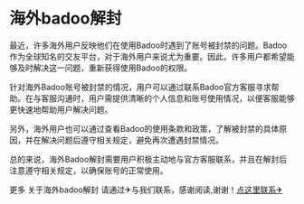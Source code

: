 # 海外badoo解封

最近，许多海外用户反映他们在使用Badoo时遇到了账号被封禁的问题。Badoo作为全球知名的交友平台，对于海外用户来说尤为重要。因此，许多用户都希望能够及时解决这一问题，重新获得使用Badoo的权限。

针对海外Badoo账号被封禁的情况，用户可以通过联系Badoo官方客服寻求帮助。在与客服沟通时，用户需提供清晰的个人信息和账号使用情况，以便客服能够更快速地帮助用户解决问题。

另外，海外用户也可以通过查看Badoo的使用条款和政策，了解被封禁的具体原因，并在解决问题后遵守相关规定，避免再次遭遇封禁情况。

总的来说，海外Badoo解封需要用户积极主动地与官方客服联系，并且在解封后注意遵守相关规定，以确保账号的正常使用。

更多 关于海外badoo解封 请通过✈与我们联系，感谢阅读,谢谢！[点这里联系✈](https://abc.k02.cc)